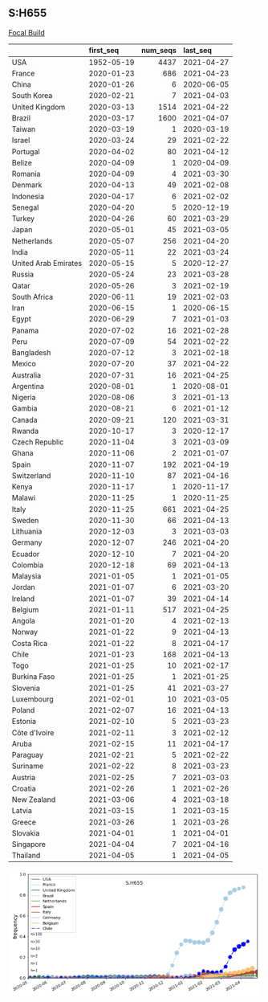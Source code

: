 

## S:H655
[Focal Build](https://nextstrain.org/groups/neherlab/ncov/S.H655?c=gt-S_655)

|                      | first_seq   |   num_seqs | last_seq   |
|:---------------------|:------------|-----------:|:-----------|
| USA                  | 1952-05-19  |       4437 | 2021-04-27 |
| France               | 2020-01-23  |        686 | 2021-04-23 |
| China                | 2020-01-26  |          6 | 2020-06-05 |
| South Korea          | 2020-02-21  |          7 | 2021-04-03 |
| United Kingdom       | 2020-03-13  |       1514 | 2021-04-22 |
| Brazil               | 2020-03-17  |       1600 | 2021-04-07 |
| Taiwan               | 2020-03-19  |          1 | 2020-03-19 |
| Israel               | 2020-03-24  |         29 | 2021-02-22 |
| Portugal             | 2020-04-02  |         80 | 2021-04-12 |
| Belize               | 2020-04-09  |          1 | 2020-04-09 |
| Romania              | 2020-04-09  |          4 | 2021-03-30 |
| Denmark              | 2020-04-13  |         49 | 2021-02-08 |
| Indonesia            | 2020-04-17  |          6 | 2021-02-02 |
| Senegal              | 2020-04-20  |          5 | 2020-12-19 |
| Turkey               | 2020-04-26  |         60 | 2021-03-29 |
| Japan                | 2020-05-01  |         45 | 2021-03-05 |
| Netherlands          | 2020-05-07  |        256 | 2021-04-20 |
| India                | 2020-05-11  |         22 | 2021-03-24 |
| United Arab Emirates | 2020-05-15  |          5 | 2020-12-27 |
| Russia               | 2020-05-24  |         23 | 2021-03-28 |
| Qatar                | 2020-05-26  |          3 | 2021-02-19 |
| South Africa         | 2020-06-11  |         19 | 2021-02-03 |
| Iran                 | 2020-06-15  |          1 | 2020-06-15 |
| Egypt                | 2020-06-29  |          7 | 2021-01-03 |
| Panama               | 2020-07-02  |         16 | 2021-02-28 |
| Peru                 | 2020-07-09  |         54 | 2021-02-22 |
| Bangladesh           | 2020-07-12  |          3 | 2021-02-18 |
| Mexico               | 2020-07-20  |         37 | 2021-04-22 |
| Australia            | 2020-07-31  |         16 | 2021-04-25 |
| Argentina            | 2020-08-01  |          1 | 2020-08-01 |
| Nigeria              | 2020-08-06  |          3 | 2021-01-13 |
| Gambia               | 2020-08-21  |          6 | 2021-01-12 |
| Canada               | 2020-09-21  |        120 | 2021-03-31 |
| Rwanda               | 2020-10-17  |          3 | 2020-12-17 |
| Czech Republic       | 2020-11-04  |          3 | 2021-03-09 |
| Ghana                | 2020-11-06  |          2 | 2021-01-07 |
| Spain                | 2020-11-07  |        192 | 2021-04-19 |
| Switzerland          | 2020-11-10  |         87 | 2021-04-16 |
| Kenya                | 2020-11-17  |          1 | 2020-11-17 |
| Malawi               | 2020-11-25  |          1 | 2020-11-25 |
| Italy                | 2020-11-25  |        661 | 2021-04-25 |
| Sweden               | 2020-11-30  |         66 | 2021-04-13 |
| Lithuania            | 2020-12-03  |          3 | 2021-03-03 |
| Germany              | 2020-12-07  |        246 | 2021-04-20 |
| Ecuador              | 2020-12-10  |          7 | 2021-04-20 |
| Colombia             | 2020-12-18  |         69 | 2021-04-13 |
| Malaysia             | 2021-01-05  |          1 | 2021-01-05 |
| Jordan               | 2021-01-07  |          6 | 2021-03-20 |
| Ireland              | 2021-01-07  |         39 | 2021-04-14 |
| Belgium              | 2021-01-11  |        517 | 2021-04-25 |
| Angola               | 2021-01-20  |          4 | 2021-02-13 |
| Norway               | 2021-01-22  |          9 | 2021-04-13 |
| Costa Rica           | 2021-01-22  |          8 | 2021-04-17 |
| Chile                | 2021-01-23  |        168 | 2021-04-13 |
| Togo                 | 2021-01-25  |         10 | 2021-02-17 |
| Burkina Faso         | 2021-01-25  |          1 | 2021-01-25 |
| Slovenia             | 2021-01-25  |         41 | 2021-03-27 |
| Luxembourg           | 2021-02-01  |         10 | 2021-03-05 |
| Poland               | 2021-02-07  |         16 | 2021-04-13 |
| Estonia              | 2021-02-10  |          5 | 2021-03-23 |
| Côte d'Ivoire        | 2021-02-11  |          3 | 2021-02-12 |
| Aruba                | 2021-02-15  |         11 | 2021-04-17 |
| Paraguay             | 2021-02-21  |          5 | 2021-02-22 |
| Suriname             | 2021-02-22  |          8 | 2021-03-23 |
| Austria              | 2021-02-25  |          7 | 2021-03-03 |
| Croatia              | 2021-02-26  |          1 | 2021-02-26 |
| New Zealand          | 2021-03-06  |          4 | 2021-03-18 |
| Latvia               | 2021-03-15  |          1 | 2021-03-15 |
| Greece               | 2021-03-26  |          1 | 2021-03-26 |
| Slovakia             | 2021-04-01  |          1 | 2021-04-01 |
| Singapore            | 2021-04-04  |          7 | 2021-04-16 |
| Thailand             | 2021-04-05  |          1 | 2021-04-05 |

![Overall trends S.H655](/overall_trends_figures/overall_trends_S.H655.png)